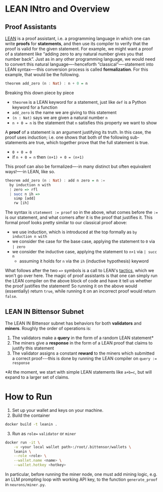 # LEAN INtro and Overview

## Proof Assistants

[LEAN](https://leanprover-community.github.io/) is a proof assistant, i.e. a programming language in which one can write **proofs** for **statements**, and then use its compiler to verify that the proof is valid for the given statement. For example, we might want a proof of a statement like “adding zero to any natural number gives you that number back”. Just as in any other programming language, we would need to convert this natural language—-henceforth “classical”—-statement into LEAN syntax—-this conversion process is called **formalization**. For this example, that would be the following.

```haskell
theorem add_zero (n : Nat) : n + 0 = n
```

Breaking this down piece by piece 

- `theorem` is a LEAN keyword for a statement, just like `def` is a Python keyword for a function
- `add_zero` is the name we are giving to this statement
- `(n : Nat)` says we are given a natural number `n`
- `n + 0 = n` is the statement that `n` satisfies this property we want to show

A **proof** of a statement is an argument justifying its truth. In this case, the proof uses induction; i.e. one shows that both of the following sub-statements are true, which together prove that the full statement is true.

- `0 + 0 = 0`
- if `n + 0 = n` then `(n+1) + 0 = (n+1)`

This proof can also be formalized—-in many distinct but often equivalent ways!—-in LEAN, like so.

```haskell
theorem add_zero (n : Nat) : add n zero = n :=
  by induction n with
  | zero => rfl
  | succ n ih => 
    simp [add]
    rw [ih]
```

The syntax is `statement := proof` so in the above, what comes before the `:=` is our statement, and what comers after it is the proof that justifies it. This formal proof looks pretty similar to our classical proof above:

- we use induction, which is introduced at the top formally as `by induction n with`
- we consider the case for the base case, applying the statement to `0` via `| zero`
- we consider the inductive case, applying the statement to `n+1` via `| succ n`
    - assuming it holds for `n` via the `ih` (inductive hypothesis) keyword

What follows after the two `=>` symbols is a call to LEAN's [tactics](https://leanprover.github.io/theorem_proving_in_lean4/tactics.html), which we won't go over here. The magic of proof assistants is that one can simply run the LEAN compiler on the above block of code and have it tell us whether the proof justifies the statement! So running it on the above would (essentially) return `true`, while running it on an incorrect proof would return `false`.

## LEAN IN Bittensor Subnet

The LEAN IN Bittensor subnet has behaviors for both **validators** and **miners**. Roughly the order of operations is:

1. The validators make a **query** in the form of a random LEAN statement*
2. The miners give a **response** in the form of a LEAN proof that claims to justify this statement
3. The validator assigns a constant **reward** to the miners which submitted a correct proof---this is done by running the LEAN compiler on `query := response`

*At the moment, we start with simple LEAN statements like `a+b=c`, but will expand to a larger set of claims.

# How to Run

1. Set up your wallet and keys on your machine.
2. Build the container
```bash
docker build -t leanin .
```
3. Run as `role=` `validator` or `miner`
```bash
docker run -it \
    -v <your local wallet path>:/root/.bittensor/wallets \
    leanin \
    --role <role> \
    --wallet.name <name> \
    --wallet.hotkey <hotkey>
```

In particular, before running the miner node, one must add mining logic, e.g. an LLM prompting loop with working API key, to the function `generate_proof` in `neurons/miner.py`.
